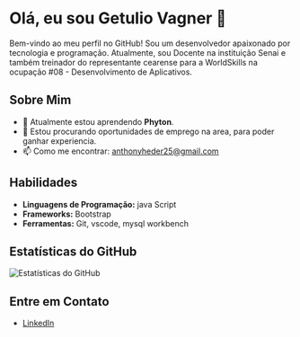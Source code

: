 # Olá, eu sou Getulio Vagner 👋

Bem-vindo ao meu perfil no GitHub! Sou um desenvolvedor apaixonado por tecnologia e programação. Atualmente, sou Docente na instituição Senai e também treinador do representante cearense para a WorldSkills na ocupação #08 - Desenvolvimento de Aplicativos.

## Sobre Mim

- 🌱 Atualmente estou aprendendo **Phyton**.
- 👯 Estou procurando oportunidades de emprego na area, para poder ganhar experiencia.
- 📫 Como me encontrar: [anthonyheder25@gmail.com](anthonyheder25@gmail.com)

## Habilidades

- **Linguagens de Programação:** java Script
- **Frameworks:** Bootstrap
- **Ferramentas:** Git, vscode, mysql workbench

## Estatísticas do GitHub

![Estatísticas do GitHub](https://github-readme-stats.vercel.app/api?username=aAnthonycalixto_icons=true&theme=radical)

## Entre em Contato

- [LinkedIn](www.linkedin.com/in/anthony-heder-3b116b350)
